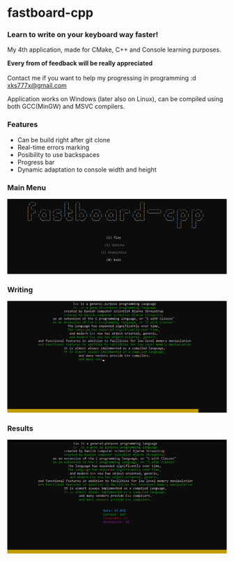 # fastboard-cpp
### Learn to write on your keyboard way faster!

My 4th application, made for CMake, C++ and Console learning purposes.</br>

<b>Every from of feedback will be really appreciated</b></br></br>
Contact me if you want to help my progressing in programming :d  xks777x@gmail.com</br>

Application works on Windows (later also on Linux), can be compiled using both GCC(MinGW) and MSVC compilers.

### Features
<ul>
  <li> Can be build right after git clone </li>
  <li> Real-time errors marking </li>
  <li> Posibility to use backspaces </li>
  <li> Progress bar </li>
  <li> Dynamic adaptation to console width and height </li>
</ul>

### Main Menu
![Image of Main menu](https://github.com/KrystianSoltys/fastboard-cpp/blob/main/img/fastboard-mainmenu.png)

### Writing
![Image of Writing process](https://github.com/KrystianSoltys/fastboard-cpp/blob/main/img/fastboard-writing.png)

### Results
![Image of Results](https://github.com/KrystianSoltys/fastboard-cpp/blob/main/img/fastboard-results.png)

